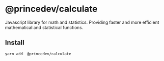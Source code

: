 # @princedev/calculate
Javascript library for math and statistics. Providing faster and more efficient mathematical and statistical functions.

## Install
`yarn add  @princedev/calculate`